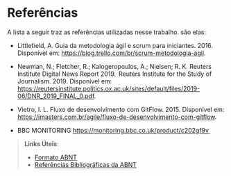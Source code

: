 # Referências

A lista a seguir traz as referências utilizadas nesse trabalho. são elas:   

 - Littlefield, A. Guia da metodologia ágil e scrum para iniciantes. 2016. 
Disponível em: https://blog.trello.com/br/scrum-metodologia-agil. 

 - Newman, N.; Fletcher, R.; Kalogeropoulos, A.; Nielsen; R. K. Reuters 
Institute Digital News Report 2019.  Reuters Institute for the Study of 
Journalism. 2019. Disponível em: https://reutersinstitute.politics.ox.ac.uk/sites/default/files/2019-06/DNR_2019_FINAL_0.pdf.

 - Vietro, I. L. Fluxo de desenvolvimento com GitFlow. 2015. Disponível 
em: https://imasters.com.br/agile/fluxo-de-desenvolvimento-com-gitflow.

 - BBC MONITORING https://monitoring.bbc.co.uk/product/c202gf9v  

> **Links Úteis**:
> - [Formato ABNT](https://www.normastecnicas.com/abnt/trabalhos-academicos/referencias/)
> - [Referências Bibliográficas da ABNT](https://comunidade.rockcontent.com/referencia-bibliografica-abnt/)
